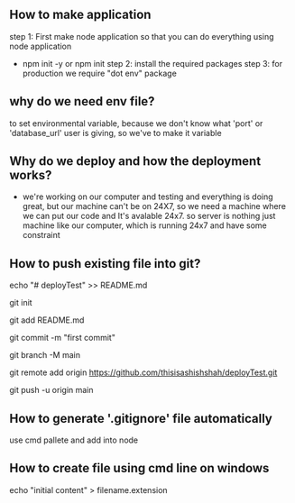 ## How to make application

step 1: First make node application so that you can do everything using node application
- npm init -y or npm init
step 2: install the required packages
step 3: for production we require "dot env" package

## why do we need env file?
to set environmental variable, because we don't know what 'port' or 'database_url' user is giving, so we've to make it variable


## Why do we deploy and how the deployment works?
- we're working on our computer and testing and everything is doing great, but our machine can't be on 24X7, so we need a machine where we can put our code and It's avalable 24x7.
so server is nothing just machine like our computer, which is running 24x7 and have some constraint


## How to push existing file into git?
echo "# deployTest" >> README.md

git init

git add README.md

git commit -m "first commit"

git branch -M main

git remote add origin https://github.com/thisisashishshah/deployTest.git

git push -u origin main


## How to generate '.gitignore' file automatically

use cmd pallete and add into node

## How to create file using cmd line on windows
echo "initial content" > filename.extension
